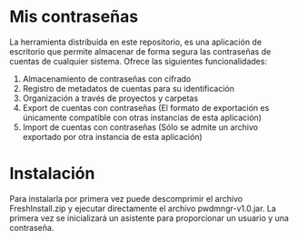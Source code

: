 # Mis contraseñas
La herramienta distribuida en este repositorio, es una aplicación de escritorio que permite almacenar de forma segura las contraseñas de cuentas de cualquier sistema.
Ofrece las siguientes funcionalidades:
1. Almacenamiento de contraseñas con cifrado
2. Registro de metadatos de cuentas para su identificación
3. Organización a través de proyectos y carpetas
4. Export de cuentas con contraseñas (El formato de exportación es únicamente compatible con otras instancias de esta aplicación)
5. Import de cuentas con contraseñas (Sólo se admite un archivo exportado por otra instancia de esta aplicación)

# Instalación
Para instalarla por primera vez puede descomprimir el archivo FreshInstall.zip y ejecutar directamente el archivo pwdmngr-v1.0.jar. La primera vez se inicializará un asistente para proporcionar un usuario y una contraseña.
